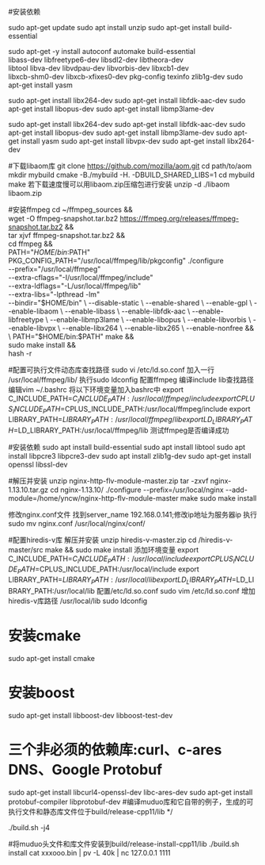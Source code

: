 #安装依赖

sudo apt-get update
sudo apt install unzip
sudo apt-get install build-essential 

sudo apt-get -y install autoconf automake build-essential \
libass-dev libfreetype6-dev libsdl2-dev libtheora-dev \
libtool libva-dev libvdpau-dev libvorbis-dev libxcb1-dev \
libxcb-shm0-dev libxcb-xfixes0-dev pkg-config texinfo zlib1g-dev
sudo apt-get install yasm

sudo apt-get install libx264-dev
sudo apt-get install libfdk-aac-dev
sudo apt-get install libopus-dev
sudo apt-get install libmp3lame-dev

sudo apt-get install libx264-dev
sudo apt-get install libfdk-aac-dev
sudo apt-get install libopus-dev
sudo apt-get install libmp3lame-dev
sudo apt-get install yasm
sudo apt-get install libvpx-dev
sudo apt-get install libx264-dev

#下载libaom库
git clone https://github.com/mozilla/aom.git
cd path/to/aom
mkdir mybuild
cmake -B./mybuild -H. -DBUILD_SHARED_LIBS=1
cd mybuild
make
若下载速度慢可以用libaom.zip压缩包进行安装
unzip -d ./libaom libaom.zip

#安装ffmpeg
cd ~/ffmpeg_sources && \
wget -O ffmpeg-snapshot.tar.bz2 https://ffmpeg.org/releases/ffmpeg-snapshot.tar.bz2 && \
tar xjvf ffmpeg-snapshot.tar.bz2 && \
cd ffmpeg && \
PATH="$HOME/bin:$PATH" PKG_CONFIG_PATH="/usr/local/ffmpeg/lib/pkgconfig"
 ./configure \
--prefix="/usr/local/ffmpeg" \
--extra-cflags="-I/usr/local/ffmpeg/include" \
--extra-ldflags="-L/usr/local/ffmpeg/lib" \
--extra-libs="-lpthread -lm" \
--bindir="$HOME/bin" \
--disable-static \
--enable-shared \
--enable-gpl \
--enable-libaom \
--enable-libass \
--enable-libfdk-aac \
--enable-libfreetype \
--enable-libmp3lame \
--enable-libopus \
--enable-libvorbis \
--enable-libvpx \
--enable-libx264 \
--enable-libx265 \
--enable-nonfree && \
PATH="$HOME/bin:$PATH" make && \
sudo make install && \
hash -r

#配置可执行文件动态库查找路径
sudo vi /etc/ld.so.conf 加入一行 /usr/local/ffmpeg/lib/ 执行sudo ldconfig
配置ffmpeg 编译include lib查找路径
编辑vim ~/.bashrc
将以下环境变量加入bashrc中
export C_INCLUDE_PATH=$C_INCLUDE_PATH:/usr/local/ffmpeg/include
export CPLUS_INCLUDE_PATH=$CPLUS_INCLUDE_PATH:/usr/local/ffmpeg/include
export LIBRARY_PATH=$LIBRARY_PATH:/usr/local/ffmpeg/lib
export LD_LIBRARY_PATH=$LD_LIBRARY_PATH:/usr/local/ffmpeg/lib
测试ffmpeg是否编译成功

#安装依赖
sudo apt install build-essential
sudo apt install libtool
sudo apt install libpcre3 libpcre3-dev
sudo apt install zlib1g-dev
sudo apt-get install openssl libssl-dev

#解压并安装
unzip nginx-http-flv-module-master.zip
tar -zxvf nginx-1.13.10.tar.gz
cd nginx-1.13.10/
./configure --prefix=/usr/local/nginx --add-module=/home/yncw/nginx-http-flv-module-master
make 
sudo make install

修改nginx.conf文件  找到server_name 192.168.0.141;修改ip地址为服务器ip
执行 sudo mv nginx.conf /usr/local/nginx/conf/

#配置hiredis-v库
解压并安装
unzip hiredis-v-master.zip
cd /hiredis-v-master/src
make && sudo make install
添加环境变量
export C_INCLUDE_PATH=$C_INCLUDE_PATH:/usr/local/include
export CPLUS_INCLUDE_PATH=$CPLUS_INCLUDE_PATH:/usr/local/include
export LIBRARY_PATH=$LIBRARY_PATH:/usr/local/lib
export LD_LIBRARY_PATH=$LD_LIBRARY_PATH:/usr/local/lib
配置/etc/ld.so.conf
sudo vim /etc/ld.so.conf 增加hiredis-v库路径 /usr/local/lib
sudo ldconfig

# 安装cmake
sudo apt-get install cmake 
# 安装boost
sudo apt-get install libboost-dev libboost-test-dev
# 三个非必须的依赖库:curl、c-ares DNS、Google Protobuf  
sudo apt-get install libcurl4-openssl-dev libc-ares-dev
sudo apt-get install protobuf-compiler libprotobuf-dev
#编译muduo库和它自带的例子，生成的可执行文件和静态库文件位于build/release-cpp11/lib */

./build.sh -j4

#将muduo头文件和库文件安装到build/release-install-cpp11/lib
./build.sh install 
cat xxxooo.bin | pv -L 40k | nc 127.0.0.1 1111